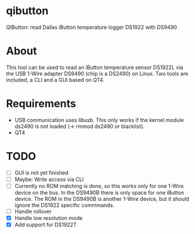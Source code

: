qibutton
========

QIButton: read Dallas iButton temperature logger DS1922 with DS9490

About
=====
This tool can be used to read an iButton temperature sensor DS1922L 
via the USB 1-Wire adapter DS9490 (chip is a DS2490) on Linux. 
Two tools are included, a CLI and a GUI based on QT4. 

Requirements
============
* USB communication uses libusb. This only works if the kernel 
module ds2490 is not loaded (-> rmmod ds2490 or blacklist).
* QT4


TODO
====
- [ ] GUI is not yet finished
- [ ] Maybe: Write access via CLI
- [ ] Currently no ROM matching is done, so this works only for one 
1-Wire device on the bus. In the DS9490B there is only space for
one iButton device. The ROM in the DS9490B is another 1-Wire device,
but it should ignore the DS1922 specific commmands.
- [ ] Handle rollover
- [x] Handle low resolution mode
- [x] Add support for DS1922T
